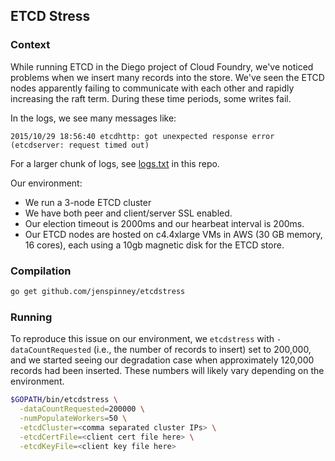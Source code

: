 ## ETCD Stress

### Context
While running ETCD in the Diego project of Cloud Foundry, we've noticed problems when we insert many records into the store. We've seen the ETCD nodes apparently failing to communicate with each other and rapidly increasing the raft term. During these time periods, some writes fail.

In the logs, we see many messages like:

```
2015/10/29 18:56:40 etcdhttp: got unexpected response error (etcdserver: request timed out)
```

For a larger chunk of logs, see [logs.txt](logs.txt) in this repo.

Our environment:

 - We run a 3-node ETCD cluster
 - We have both peer and client/server SSL enabled.
 - Our election timeout is 2000ms and our hearbeat interval is 200ms.
 - Our ETCD nodes are hosted on c4.4xlarge VMs in AWS (30 GB memory, 16 cores), each using a 10gb magnetic disk for the ETCD store.

### Compilation
```bash
go get github.com/jenspinney/etcdstress
```

### Running
To reproduce this issue on our environment, we `etcdstress` with `-dataCountRequested` (i.e., the number of records to insert) set to 200,000, and we started seeing our degradation case when approximately 120,000 records had been inserted. These numbers will likely vary depending on the environment.

```bash
$GOPATH/bin/etcdstress \
  -dataCountRequested=200000 \
  -numPopulateWorkers=50 \
  -etcdCluster=<comma separated cluster IPs> \
  -etcdCertFile=<client cert file here> \
  -etcdKeyFile=<client key file here>
```

